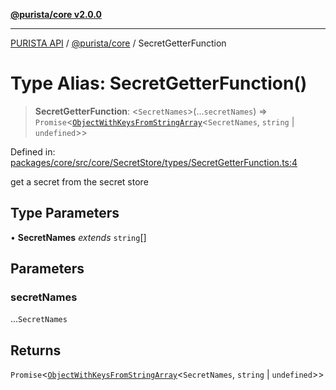 [**@purista/core v2.0.0**](../README.md)

***

[PURISTA API](../../../packages.md) / [@purista/core](../README.md) / SecretGetterFunction

# Type Alias: SecretGetterFunction()

> **SecretGetterFunction**: \<`SecretNames`\>(...`secretNames`) => `Promise`\<[`ObjectWithKeysFromStringArray`](ObjectWithKeysFromStringArray.md)\<`SecretNames`, `string` \| `undefined`\>\>

Defined in: [packages/core/src/core/SecretStore/types/SecretGetterFunction.ts:4](https://github.com/puristajs/purista/blob/master/packages/core/src/core/SecretStore/types/SecretGetterFunction.ts#L4)

get a secret from the secret store

## Type Parameters

• **SecretNames** *extends* `string`[]

## Parameters

### secretNames

...`SecretNames`

## Returns

`Promise`\<[`ObjectWithKeysFromStringArray`](ObjectWithKeysFromStringArray.md)\<`SecretNames`, `string` \| `undefined`\>\>
